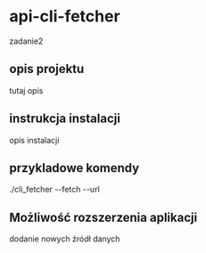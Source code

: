# api-cli-fetcher
zadanie2

## opis projektu
tutaj opis

## instrukcja instalacji

opis instalacji

## przykladowe komendy
./cli_fetcher 
--fetch 
--url 

## Możliwość rozszerzenia aplikacji 
 dodanie nowych źródł danych